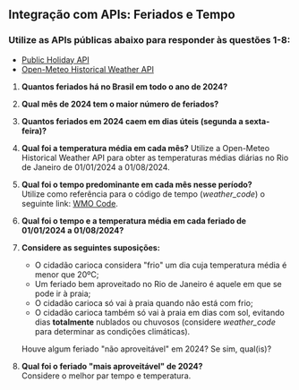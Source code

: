 ## Integração com APIs: Feriados e Tempo

### Utilize as APIs públicas abaixo para responder às questões 1-8:
- [Public Holiday API](https://date.nager.at/Api)
- [Open-Meteo Historical Weather API](https://open-meteo.com/)

1. **Quantos feriados há no Brasil em todo o ano de 2024?**

2. **Qual mês de 2024 tem o maior número de feriados?**

3. **Quantos feriados em 2024 caem em dias úteis (segunda a sexta-feira)?**

4. **Qual foi a temperatura média em cada mês?**
   Utilize a Open-Meteo Historical Weather API para obter as temperaturas médias diárias no Rio de Janeiro de 01/01/2024 a 01/08/2024.  
   
5. **Qual foi o tempo predominante em cada mês nesse período?**  
   Utilize como referência para o código de tempo (_weather_code_) o seguinte link: [WMO Code](https://gist.github.com/stellasphere/9490c195ed2b53c707087c8c2db4ec0c).

6. **Qual foi o tempo e a temperatura média em cada feriado de 01/01/2024 a 01/08/2024?**

7. **Considere as seguintes suposições:**
   - O cidadão carioca considera "frio" um dia cuja temperatura média é menor que 20ºC;
   - Um feriado bem aproveitado no Rio de Janeiro é aquele em que se pode ir à praia;
   - O cidadão carioca só vai à praia quando não está com frio;
   - O cidadão carioca também só vai à praia em dias com sol, evitando dias **totalmente** nublados ou chuvosos (considere _weather_code_ para determinar as condições climáticas).

   Houve algum feriado "não aproveitável" em 2024? Se sim, qual(is)?

8. **Qual foi o feriado "mais aproveitável" de 2024?**  
   Considere o melhor par tempo e temperatura.
